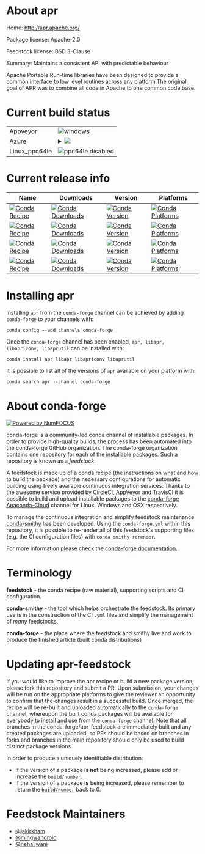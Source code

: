 About apr
=========

Home: http://apr.apache.org/

Package license: Apache-2.0

Feedstock license: BSD 3-Clause

Summary: Maintains a consistent API with predictable behaviour

Apache Portable Run-time libraries have been designed to provide a common
interface to low level routines across any platform.The original goal of APR
was to combine all code in Apache to one common code base.


Current build status
====================


<table><tr>
    <td>Appveyor</td>
    <td>
      <a href="https://ci.appveyor.com/project/conda-forge/apr-feedstock/branch/master">
        <img alt="windows" src="https://img.shields.io/appveyor/ci/conda-forge/apr-feedstock/master.svg?label=Windows">
      </a>
    </td>
  </tr>
    
  <tr>
    <td>Azure</td>
    <td>
      <details>
        <summary>
          <a href="https://dev.azure.com/conda-forge/feedstock-builds/_build/latest?definitionId=6273&branchName=master">
            <img src="https://dev.azure.com/conda-forge/feedstock-builds/_apis/build/status/apr-feedstock?branchName=master">
          </a>
        </summary>
        <table>
          <thead><tr><th>Variant</th><th>Status</th></tr></thead>
          <tbody><tr>
              <td>linux</td>
              <td>
                <a href="https://dev.azure.com/conda-forge/feedstock-builds/_build/latest?definitionId=6273&branchName=master">
                  <img src="https://dev.azure.com/conda-forge/feedstock-builds/_apis/build/status/apr-feedstock?branchName=master&jobName=linux&configuration=linux_" alt="variant">
                </a>
              </td>
            </tr><tr>
              <td>osx</td>
              <td>
                <a href="https://dev.azure.com/conda-forge/feedstock-builds/_build/latest?definitionId=6273&branchName=master">
                  <img src="https://dev.azure.com/conda-forge/feedstock-builds/_apis/build/status/apr-feedstock?branchName=master&jobName=osx&configuration=osx_" alt="variant">
                </a>
              </td>
            </tr><tr>
              <td>win_c_compilervs2008</td>
              <td>
                <a href="https://dev.azure.com/conda-forge/feedstock-builds/_build/latest?definitionId=6273&branchName=master">
                  <img src="https://dev.azure.com/conda-forge/feedstock-builds/_apis/build/status/apr-feedstock?branchName=master&jobName=win&configuration=win_c_compilervs2008" alt="variant">
                </a>
              </td>
            </tr><tr>
              <td>win_c_compilervs2015</td>
              <td>
                <a href="https://dev.azure.com/conda-forge/feedstock-builds/_build/latest?definitionId=6273&branchName=master">
                  <img src="https://dev.azure.com/conda-forge/feedstock-builds/_apis/build/status/apr-feedstock?branchName=master&jobName=win&configuration=win_c_compilervs2015" alt="variant">
                </a>
              </td>
            </tr>
          </tbody>
        </table>
      </details>
    </td>
  </tr>
  <tr>
    <td>Linux_ppc64le</td>
    <td>
      <img src="https://img.shields.io/badge/ppc64le-disabled-lightgrey.svg" alt="ppc64le disabled">
    </td>
  </tr>
</table>

Current release info
====================

| Name | Downloads | Version | Platforms |
| --- | --- | --- | --- |
| [![Conda Recipe](https://img.shields.io/badge/recipe-apr-green.svg)](https://anaconda.org/conda-forge/apr) | [![Conda Downloads](https://img.shields.io/conda/dn/conda-forge/apr.svg)](https://anaconda.org/conda-forge/apr) | [![Conda Version](https://img.shields.io/conda/vn/conda-forge/apr.svg)](https://anaconda.org/conda-forge/apr) | [![Conda Platforms](https://img.shields.io/conda/pn/conda-forge/apr.svg)](https://anaconda.org/conda-forge/apr) |
| [![Conda Recipe](https://img.shields.io/badge/recipe-libapr-green.svg)](https://anaconda.org/conda-forge/libapr) | [![Conda Downloads](https://img.shields.io/conda/dn/conda-forge/libapr.svg)](https://anaconda.org/conda-forge/libapr) | [![Conda Version](https://img.shields.io/conda/vn/conda-forge/libapr.svg)](https://anaconda.org/conda-forge/libapr) | [![Conda Platforms](https://img.shields.io/conda/pn/conda-forge/libapr.svg)](https://anaconda.org/conda-forge/libapr) |
| [![Conda Recipe](https://img.shields.io/badge/recipe-libapriconv-green.svg)](https://anaconda.org/conda-forge/libapriconv) | [![Conda Downloads](https://img.shields.io/conda/dn/conda-forge/libapriconv.svg)](https://anaconda.org/conda-forge/libapriconv) | [![Conda Version](https://img.shields.io/conda/vn/conda-forge/libapriconv.svg)](https://anaconda.org/conda-forge/libapriconv) | [![Conda Platforms](https://img.shields.io/conda/pn/conda-forge/libapriconv.svg)](https://anaconda.org/conda-forge/libapriconv) |
| [![Conda Recipe](https://img.shields.io/badge/recipe-libaprutil-green.svg)](https://anaconda.org/conda-forge/libaprutil) | [![Conda Downloads](https://img.shields.io/conda/dn/conda-forge/libaprutil.svg)](https://anaconda.org/conda-forge/libaprutil) | [![Conda Version](https://img.shields.io/conda/vn/conda-forge/libaprutil.svg)](https://anaconda.org/conda-forge/libaprutil) | [![Conda Platforms](https://img.shields.io/conda/pn/conda-forge/libaprutil.svg)](https://anaconda.org/conda-forge/libaprutil) |

Installing apr
==============

Installing `apr` from the `conda-forge` channel can be achieved by adding `conda-forge` to your channels with:

```
conda config --add channels conda-forge
```

Once the `conda-forge` channel has been enabled, `apr, libapr, libapriconv, libaprutil` can be installed with:

```
conda install apr libapr libapriconv libaprutil
```

It is possible to list all of the versions of `apr` available on your platform with:

```
conda search apr --channel conda-forge
```


About conda-forge
=================

[![Powered by NumFOCUS](https://img.shields.io/badge/powered%20by-NumFOCUS-orange.svg?style=flat&colorA=E1523D&colorB=007D8A)](http://numfocus.org)

conda-forge is a community-led conda channel of installable packages.
In order to provide high-quality builds, the process has been automated into the
conda-forge GitHub organization. The conda-forge organization contains one repository
for each of the installable packages. Such a repository is known as a *feedstock*.

A feedstock is made up of a conda recipe (the instructions on what and how to build
the package) and the necessary configurations for automatic building using freely
available continuous integration services. Thanks to the awesome service provided by
[CircleCI](https://circleci.com/), [AppVeyor](https://www.appveyor.com/)
and [TravisCI](https://travis-ci.org/) it is possible to build and upload installable
packages to the [conda-forge](https://anaconda.org/conda-forge)
[Anaconda-Cloud](https://anaconda.org/) channel for Linux, Windows and OSX respectively.

To manage the continuous integration and simplify feedstock maintenance
[conda-smithy](https://github.com/conda-forge/conda-smithy) has been developed.
Using the ``conda-forge.yml`` within this repository, it is possible to re-render all of
this feedstock's supporting files (e.g. the CI configuration files) with ``conda smithy rerender``.

For more information please check the [conda-forge documentation](https://conda-forge.org/docs/).

Terminology
===========

**feedstock** - the conda recipe (raw material), supporting scripts and CI configuration.

**conda-smithy** - the tool which helps orchestrate the feedstock.
                   Its primary use is in the construction of the CI ``.yml`` files
                   and simplify the management of *many* feedstocks.

**conda-forge** - the place where the feedstock and smithy live and work to
                  produce the finished article (built conda distributions)


Updating apr-feedstock
======================

If you would like to improve the apr recipe or build a new
package version, please fork this repository and submit a PR. Upon submission,
your changes will be run on the appropriate platforms to give the reviewer an
opportunity to confirm that the changes result in a successful build. Once
merged, the recipe will be re-built and uploaded automatically to the
`conda-forge` channel, whereupon the built conda packages will be available for
everybody to install and use from the `conda-forge` channel.
Note that all branches in the conda-forge/apr-feedstock are
immediately built and any created packages are uploaded, so PRs should be based
on branches in forks and branches in the main repository should only be used to
build distinct package versions.

In order to produce a uniquely identifiable distribution:
 * If the version of a package **is not** being increased, please add or increase
   the [``build/number``](https://conda.io/docs/user-guide/tasks/build-packages/define-metadata.html#build-number-and-string).
 * If the version of a package **is** being increased, please remember to return
   the [``build/number``](https://conda.io/docs/user-guide/tasks/build-packages/define-metadata.html#build-number-and-string)
   back to 0.

Feedstock Maintainers
=====================

* [@jakirkham](https://github.com/jakirkham/)
* [@mingwandroid](https://github.com/mingwandroid/)
* [@nehaljwani](https://github.com/nehaljwani/)

